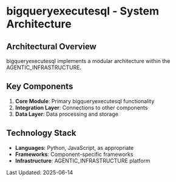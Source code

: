 # bigqueryexecutesql - System Architecture

## Architectural Overview

bigqueryexecutesql implements a modular architecture within the AGENTIC_INFRASTRUCTURE.

## Key Components

1. **Core Module**: Primary bigqueryexecutesql functionality
2. **Integration Layer**: Connections to other components
3. **Data Layer**: Data processing and storage

## Technology Stack

- **Languages**: Python, JavaScript, as appropriate
- **Frameworks**: Component-specific frameworks
- **Infrastructure**: AGENTIC_INFRASTRUCTURE platform

Last Updated: 2025-06-14
